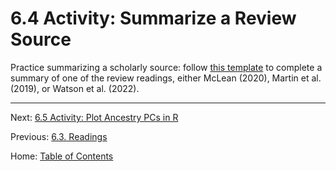 # 6.4 Activity: Summarize a Review Source

Practice summarizing a scholarly source: follow [this template](../materials/template_summary_review_source.md) to complete a summary of one of the review readings, either McLean (2020), Martin et al. (2019), or Watson et al. (2022).

-----

Next: [6.5 Activity: Plot Ancestry PCs in R](6.5_activity_plot_ancestry_pcs.md)

Previous: [6.3. Readings](6.3_readings.md)

Home: [Table of Contents](../README.md)
